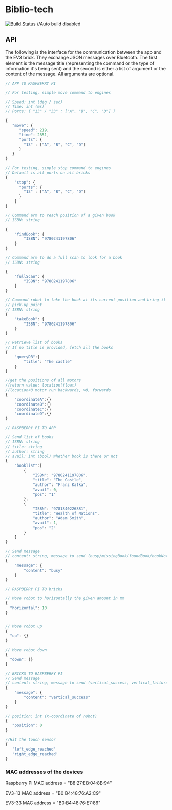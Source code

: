 # Biblio-tech
[![Build Status](https://travis-ci.com/leo-mazz/sdp-group13.svg?token=JG5WwdVmCAWrpHY3Wcdp&branch=master)](https://travis-ci.com/leo-mazz/sdp-group13) //Auto build disabled

## API
The following is the interface for the communication between the app and the
EV3 brick. They exchange JSON messages over Bluetooth. The first element is the
message title (representing the command or the type of information it's being
sent) and the second is either a list of argument or the content of the message.
All arguments are optional.

```javascript
// APP TO RASPBERRY PI

// For testing, simple move command to engines

// Speed: int (deg / sec)
// Time: int (ms)
// Ports: { "13" / "33" : ["A", "B", "C", "D"] }

{
   "move": {
      "speed": 219,
      "time": 2851,
      "ports": {
        "13" : ["A", "B", "C", "D"]
      }
   }
}

// For testing, simple stop command to engines
// Default is all ports on all bricks
{
    "stop": {
      "ports": {
        "13" : ["A", "B", "C", "D"]
      }
    }
}

// Command arm to reach position of a given book
// ISBN: string

{
    "findBook": {
        "ISBN": "9780241197806"
    }
}

// Command arm to do a full scan to look for a book
// ISBN: string

{
    "fullScan": {
        "ISBN": "9780241197806"
    }
}

// Command robot to take the book at its current position and bring it to the
// pick-up point
// ISBN: string
{
    "takeBook": {
        "ISBN": "9780241197806"
    }
}

// Retrieve list of books
// If no title is provided, fetch all the books
{
    "queryDB":{
        "title": "The castle"
    }
}

//get the positions of all motors
//return value: location(float)
//location<0 motor run backwards, >0, forwards
{
    "coordinateA":{}
    "coordinateB":{}
    "coordinateC":{}
    "coordinateD":{}
}

// RASPBERRY PI TO APP

// Send list of books
// ISBN: string
// title: string
// author: string
// avail: int (bool) Whether book is there or not
{
    "booklist":[
        {
            "ISBN": "9780241197806",
            "title": "The Castle",
            "author": "Franz Kafka",
            "avail": 0,
            "pos": "1"
        },
        {
            "ISBN": "9781840226881",
            "title": "Wealth of Nations",
            "author": "Adam Smith",
            "avail": 1,
            "pos": "2"
        }
    ]
}

// Send message
// content: string, message to send (busy/missingBook/foundBook/bookNotAligned)
{
    "message": {
        "content": "busy"
    }
}

// RASPBERRY PI TO bricks

// Move robot to horizontally the given amount in mm
{
  "horizontal": 10
}


// Move robot up
{
  "up": {}
}

// Move robot down
{
  "down": {}
}

// BRICKS TO RASPBERRY PI
// Send message
// content: string, message to send (vertical_success, vertical_failure)
{
    "message": {
        "content": "vertical_success"
    }
}

// position: int (x-coordinate of robot)
{
   "position": 0
}

//Hit the touch sensor
{
   'left_edge_reached'
   'right_edge_reached'
}

```

### MAC addresses of the devices

Raspberry Pi MAC address = "B8:27:EB:04:8B:94"

EV3-13 MAC address = "B0:B4:48:76:A2:C9"

EV3-33 MAC address = "B0:B4:48:76:E7:86"
